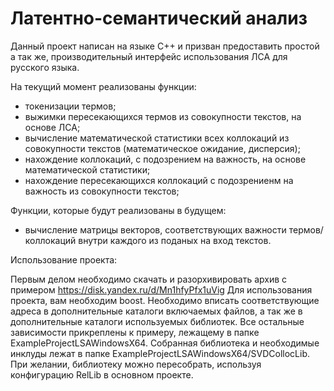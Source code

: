 # Латентно-семантический анализ

Данный проект написан на языке C++ и призван предоставить простой а так же, производительный интерфейс использования ЛСА для русского языка. 

На текущий момент реализованы функции:
- токенизации термов;
- выжимки пересекающихся термов из совокупности текстов, на основе ЛСА;
- вычисление математической статистики всех коллокаций из совокупности текстов (математическое ожидание, дисперсия);
- нахождение коллокаций, с подозрением на важность, на основе математической статистики;
- нахождение пересекающихся коллокаций с подозрениенм на важность из совокупности текстов;

Функции, которые будут реализованы в будущем:
- вычисление матрицы векторов, соответствующих важности термов/коллокаций внутри каждого из поданых на вход текстов.

Использование проекта:

Первым делом необходимо скачать и разорхивировать архив с примером https://disk.yandex.ru/d/Mn1hfyPfx1uVig Для использования проекта, вам необходим boost. Необходимо вписать соответствующие адреса в дополнительные каталоги включаемых файлов, а так же в дополнительные каталоги используемых библиотек. Все остальные зависимости прикреплены к примеру, лежащему в папке ExampleProjectLSAWindowsX64.
Собранная библиотека и необходимые инклуды лежат в папке ExampleProjectLSAWindowsX64/SVDCollocLib. При желании, библиотеку можно пересобрать, используя конфигурацию RelLib в основном проекте.
